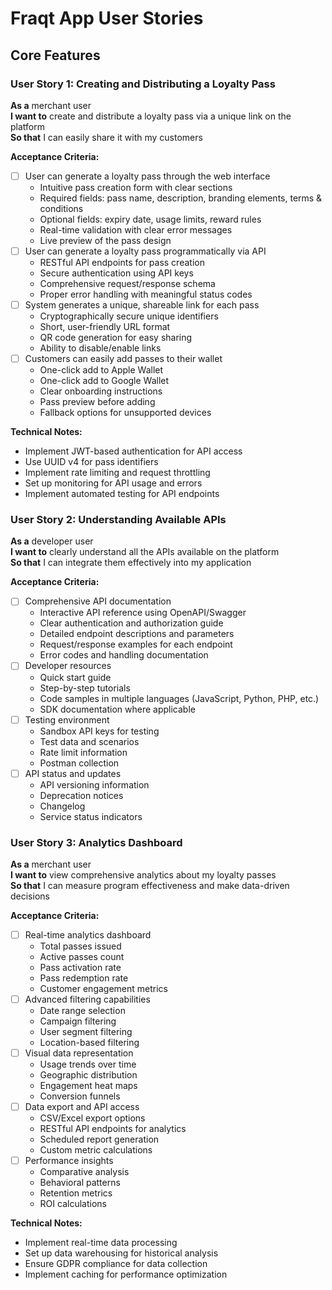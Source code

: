 # Fraqt App User Stories

## Core Features

### User Story 1: Creating and Distributing a Loyalty Pass
**As a** merchant user  
**I want to** create and distribute a loyalty pass via a unique link on the platform  
**So that** I can easily share it with my customers

**Acceptance Criteria:**
- [ ] User can generate a loyalty pass through the web interface
  - Intuitive pass creation form with clear sections
  - Required fields: pass name, description, branding elements, terms & conditions
  - Optional fields: expiry date, usage limits, reward rules
  - Real-time validation with clear error messages
  - Live preview of the pass design
- [ ] User can generate a loyalty pass programmatically via API
  - RESTful API endpoints for pass creation
  - Secure authentication using API keys
  - Comprehensive request/response schema
  - Proper error handling with meaningful status codes
- [ ] System generates a unique, shareable link for each pass
  - Cryptographically secure unique identifiers
  - Short, user-friendly URL format
  - QR code generation for easy sharing
  - Ability to disable/enable links
- [ ] Customers can easily add passes to their wallet
  - One-click add to Apple Wallet
  - One-click add to Google Wallet
  - Clear onboarding instructions
  - Pass preview before adding
  - Fallback options for unsupported devices

**Technical Notes:**
- Implement JWT-based authentication for API access
- Use UUID v4 for pass identifiers
- Implement rate limiting and request throttling
- Set up monitoring for API usage and errors
- Implement automated testing for API endpoints

### User Story 2: Understanding Available APIs
**As a** developer user  
**I want to** clearly understand all the APIs available on the platform  
**So that** I can integrate them effectively into my application

**Acceptance Criteria:**
- [ ] Comprehensive API documentation
  - Interactive API reference using OpenAPI/Swagger
  - Clear authentication and authorization guide
  - Detailed endpoint descriptions and parameters
  - Request/response examples for each endpoint
  - Error codes and handling documentation
- [ ] Developer resources
  - Quick start guide
  - Step-by-step tutorials
  - Code samples in multiple languages (JavaScript, Python, PHP, etc.)
  - SDK documentation where applicable
- [ ] Testing environment
  - Sandbox API keys for testing
  - Test data and scenarios
  - Rate limit information
  - Postman collection
- [ ] API status and updates
  - API versioning information
  - Deprecation notices
  - Changelog
  - Service status indicators

### User Story 3: Analytics Dashboard
**As a** merchant user  
**I want to** view comprehensive analytics about my loyalty passes  
**So that** I can measure program effectiveness and make data-driven decisions

**Acceptance Criteria:**
- [ ] Real-time analytics dashboard
  - Total passes issued
  - Active passes count
  - Pass activation rate
  - Pass redemption rate
  - Customer engagement metrics
- [ ] Advanced filtering capabilities
  - Date range selection
  - Campaign filtering
  - User segment filtering
  - Location-based filtering
- [ ] Visual data representation
  - Usage trends over time
  - Geographic distribution
  - Engagement heat maps
  - Conversion funnels
- [ ] Data export and API access
  - CSV/Excel export options
  - RESTful API endpoints for analytics
  - Scheduled report generation
  - Custom metric calculations
- [ ] Performance insights
  - Comparative analysis
  - Behavioral patterns
  - Retention metrics
  - ROI calculations

**Technical Notes:**
- Implement real-time data processing
- Set up data warehousing for historical analysis
- Ensure GDPR compliance for data collection
- Implement caching for performance optimization
